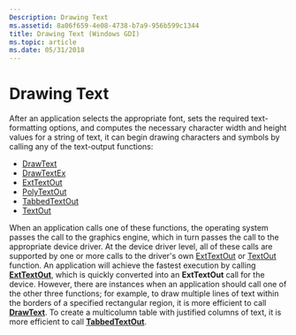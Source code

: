 ```yaml
---
Description: Drawing Text
ms.assetid: 8a06f659-4e08-4738-b7a9-956b599c1344
title: Drawing Text (Windows GDI)
ms.topic: article
ms.date: 05/31/2018
---
```


# Drawing Text

After an application selects the appropriate font, sets the required text-formatting options, and computes the necessary character width and height values for a string of text, it can begin drawing characters and symbols by calling any of the text-output functions:

-   [DrawText](/windows/desktop/api/Winuser/nf-winuser-drawtext)
-   [DrawTextEx](/windows/desktop/api/Winuser/nf-winuser-drawtextexa)
-   [ExtTextOut](/windows/desktop/api/Wingdi/nf-wingdi-exttextouta)
-   [PolyTextOut](/windows/desktop/api/Wingdi/nf-wingdi-polytextouta)
-   [TabbedTextOut](/windows/desktop/api/Winuser/nf-winuser-tabbedtextouta)
-   [TextOut](/windows/desktop/api/Wingdi/nf-wingdi-textouta)

When an application calls one of these functions, the operating system passes the call to the graphics engine, which in turn passes the call to the appropriate device driver. At the device driver level, all of these calls are supported by one or more calls to the driver's own [ExtTextOut](/windows/desktop/api/Wingdi/nf-wingdi-exttextouta) or [TextOut](/windows/desktop/api/Wingdi/nf-wingdi-textouta) function. An application will achieve the fastest execution by calling [**ExtTextOut**](/windows/win32/api/wingdi/nf-wingdi-exttextouta), which is quickly converted into an **ExtTextOut** call for the device. However, there are instances when an application should call one of the other three functions; for example, to draw multiple lines of text within the borders of a specified rectangular region, it is more efficient to call [**DrawText**](/windows/win32/api/winuser/nf-winuser-drawtext). To create a multicolumn table with justified columns of text, it is more efficient to call [**TabbedTextOut**](/windows/win32/api/winuser/nf-winuser-tabbedtextouta).

 

 
